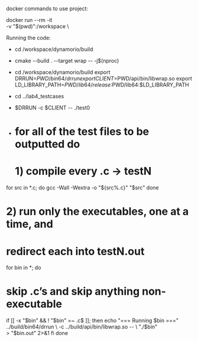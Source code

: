 docker commands to use project:  

docker run --rm -it \
  -v "$(pwd)":/workspace \


Running the code: 

- cd /workspace/dynamorio/build

- cmake --build . --target wrap -- -j$(nproc)

- cd /workspace/dynamorio/build
export DRRUN=$PWD/bin64/drrun
export CLIENT=$PWD/api/bin/libwrap.so
export LD_LIBRARY_PATH=$PWD/lib64/release:$PWD/lib64:$LD_LIBRARY_PATH

- cd ../lab4_testcases


- $DRRUN -c $CLIENT -- ./test0

- # for all of the test files to be outputted do 
    # 1) compile every .c → testN
for src in *.c; do
  gcc -Wall -Wextra -o "${src%.c}" "$src"
done

# 2) run only the executables, one at a time, and
#    redirect each into testN.out
for bin in *; do
  # skip .c’s and skip anything non-executable
  if [[ -x "$bin" && ! "$bin" =~ \.c$ ]]; then
    echo "=== Running $bin ==="
    ../build/bin64/drrun \
      -c ../build/api/bin/libwrap.so -- \
      "./$bin" \
      > "$bin.out" 2>&1
  fi
done
